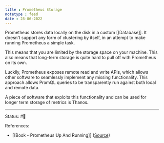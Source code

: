 ```yaml
---
title : Prometheus Storage
notetype : feed
date : 28-06-2022
---
```


Prometheus stores data locally on the disk in a custom [[Database]]. It doesn't support any form of clustering by itself, in an attempt to make running Prometheus a simple task. 

This means that you are limited by the storage space on your machine. This also means that long-term storage is quite hard to pull off with Prometheus on its own.

Luckily, Prometheus exposes remote read and write APIs, which allows other software to seamlessly implement any missing functionality. This approach allows PromQL queries to be transparently run against both local and remote data.

A piece of software that exploits this functionality and can be used for longer term storage of metrics is Thanos.

-----

Status: #🌱 

References:
- [[Book - Prometheus Up And Running]] ([Source](https://www.oreilly.com/library/view/prometheus-up/9781492034131/))
